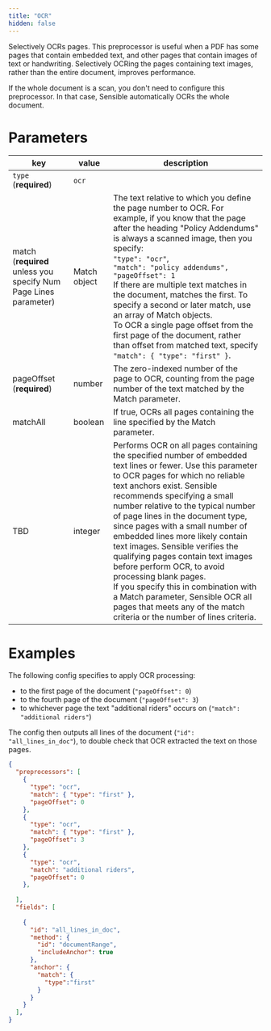```yaml
---
title: "OCR"
hidden: false
---
```


Selectively OCRs pages. This preprocessor is useful when a PDF has some pages that contain embedded text, and other pages that contain images of text or handwriting. Selectively OCRing the pages containing text images, rather than the entire document, improves performance. 

If the whole document is a scan, you don't need to configure this preprocessor. In that case, Sensible automatically OCRs the whole document.

Parameters
====

| key                                                          | value        | description                                                  |
| ------------------------------------------------------------ | ------------ | ------------------------------------------------------------ |
| `type` (**required**)                                        | `ocr`        |                                                              |
| match (**required** unless you specify Num Page Lines parameter) | Match object | The text relative to which you define the page number to OCR. For example, if you know that the page after the heading "Policy Addendums" is always a scanned image, then you specify: <br>      `"type": "ocr"`,<br/>      `"match": "policy addendums",`<br/>      `"pageOffset": 1`<br/>If there are multiple text matches in the document, matches the first. To specify a second or later match, use an array of Match objects.<br/> To OCR a single page offset from the first page of the document, rather than offset from matched text, specify `"match": { "type": "first" }`.<br/> |
| pageOffset (**required**)                                    | number       | The zero-indexed number of the page to OCR, counting from the page number of the text matched by the Match parameter. |
| matchAll                                                     | boolean      | If true, OCRs all pages containing the line specified by the Match parameter. |
| TBD                                                          | integer      | Performs OCR on all pages containing the specified number of embedded text lines or fewer. Use this parameter to OCR pages for which no reliable text anchors exist. Sensible recommends specifying a small number relative to the typical number of page lines in the document type, since pages with a small number of embedded lines more likely contain text images. Sensible verifies the qualifying pages contain text images before perform OCR, to avoid processing blank pages.<br/> If you specify this in combination with a Match parameter, Sensible OCR all pages that meets any of the match criteria or the number of lines criteria. |

Examples
====

The following config specifies to apply OCR processing:

- to the first page of the document (`"pageOffset": 0`)
- to the fourth page of the document (`"pageOffset": 3`)
- to whichever page the text "additional riders" occurs on (`"match": "additional riders"`)

The config then outputs all lines of the document (`"id": "all_lines_in_doc"`), to double check that OCR extracted the text on those pages. 

```json
{
  "preprocessors": [
    {
      "type": "ocr",
      "match": { "type": "first" },
      "pageOffset": 0
    },
    {
      "type": "ocr",
      "match": { "type": "first" },
      "pageOffset": 3
    },
    {
      "type": "ocr",
      "match": "additional riders",
      "pageOffset": 0
    },  
      
  ],
  "fields": [
     
    {
      "id": "all_lines_in_doc",
      "method": {
        "id": "documentRange",
        "includeAnchor": true
      },
      "anchor": {
        "match": {
          "type":"first"
        }
      }
    }
  ],
}
```

